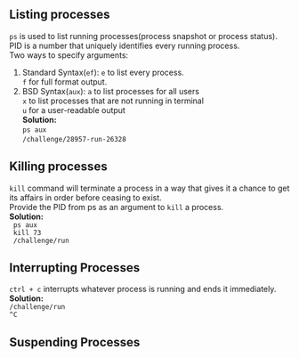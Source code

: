 ## Listing processes 
`ps` is used to list running processes(process snapshot or process status).<br>
PID is a number that uniquely identifies every running process.<br>
Two ways to specify arguments:<br>
1. Standard Syntax(`ef`):
   `e` to list every process.<br>
   `f` for full format output.<br>
2. BSD Syntax(`aux`):
   `a` to list processes for all users<br>
   `x` to list processes that are not running in terminal<br>
   `u` for  a user-readable output<br>
**Solution:** <br>
`ps aux`<br>
`/challenge/28957-run-26328`<br>
## Killing processes
`kill` command will terminate a process in a way that gives it a chance to get its affairs in order before ceasing to exist.<br>
Provide the PID from ps as an argument to `kill` a process.<br>
**Solution:** <br>
` ps aux`<br>
` kill 73`<br>
` /challenge/run`
## Interrupting Processes 
`ctrl + c` interrupts whatever process is running and ends it immediately.<br>
**Solution:** <br>
`/challenge/run`<br>
`^C`
## Suspending Processes 


